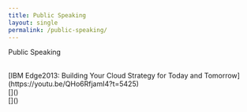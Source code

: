 ```yaml
---
title: Public Speaking
layout: single
permalink: /public-speaking/
---
```


Public Speaking

<br>
[IBM Edge2013: Building Your Cloud Strategy for Today and Tomorrow](https://youtu.be/QHo6RfjamI4?t=5425)
<br>
[]()
<br>
[]()
<br>
